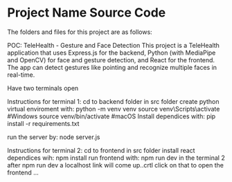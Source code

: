 # Project Name Source Code

The folders and files for this project are as follows:

POC: TeleHealth - Gesture and Face Detection
This project is a TeleHealth application that uses Express.js for the backend, Python (with MediaPipe and OpenCV) for face and gesture detection, and React for the frontend. The app can detect gestures like pointing and recognize multiple faces in real-time.

Have two terminals open

Instructions for terminal 1:
cd to backend folder in src folder
create python virtual enviroment with: 
        python -m venv venv
        source venv\Scripts\activate #Windows
        source venv/bin/activate #macOS
Install dependices with:
        pip install -r requirements.txt

run the server by:
        node server.js

Instructions for terminal 2:
cd to frontend in src folder
install react dependices wih:
        npm install
run frontend with:
        npm run dev
in the terminal 2 after npm run dev a localhost link will come up..crtl click on that to open the frontend
...
